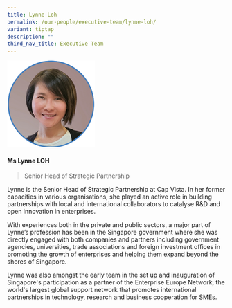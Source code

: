 ```yaml
---
title: Lynne Loh
permalink: /our-people/executive-team/lynne-loh/
variant: tiptap
description: ""
third_nav_title: Executive Team
---
```

<p></p><div class="isomer-image-wrapper"><img style="width: 40%;" height="auto" width="100%" alt="" src="/images/Executive Team/Lynne_LOH.png"></div><h4>Ms Lynne LOH</h4><blockquote><p>Senior Head of Strategic Partnership</p></blockquote><p>Lynne is the Senior Head of Strategic Partnership at Cap Vista. In her former capacities in various organisations, she played an active role in building partnerships with local and international collaborators to catalyse R&amp;D and open innovation in enterprises.</p><p></p><p></p><p>With experiences both in the private and public sectors, a major part of Lynne’s profession has been in the Singapore government where she was directly engaged with both companies and partners including government agencies, universities, trade associations and foreign investment offices in promoting the growth of enterprises and helping them expand beyond the shores of Singapore.</p><p></p><p></p><p>Lynne was also amongst the early team in the set up and inauguration of Singapore's participation as a partner of the Enterprise Europe Network, the world's largest global support network that promotes international partnerships in technology, research and business cooperation for SMEs.</p>